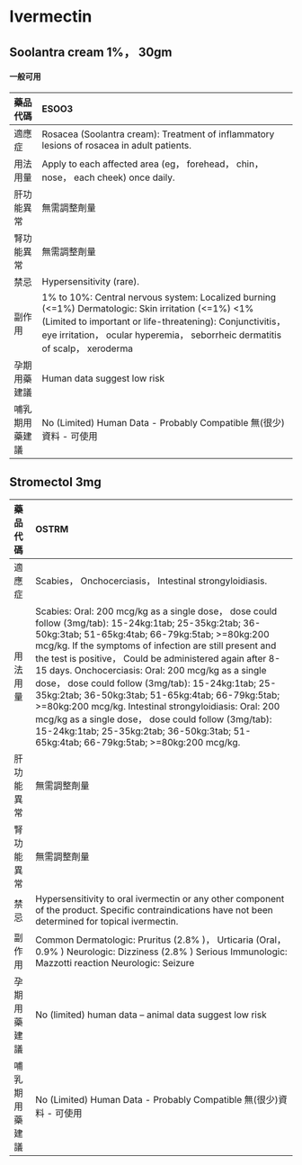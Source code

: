 # Ivermectin

## Soolantra cream 1%， 30gm

#### 一般可用

| 藥品代碼       | ESOO3                                                                                                                                                                                                                                            |
|:---------------|:-------------------------------------------------------------------------------------------------------------------------------------------------------------------------------------------------------------------------------------------------|
| 適應症         | Rosacea (Soolantra cream): Treatment of inflammatory lesions of rosacea in adult patients.                                                                                                                                                       |
| 用法用量       | Apply to each affected area (eg， forehead， chin， nose， each cheek) once daily.                                                                                                                                                               |
| 肝功能異常     | 無需調整劑量                                                                                                                                                                                                                                     |
| 腎功能異常     | 無需調整劑量                                                                                                                                                                                                                                     |
| 禁忌           | Hypersensitivity (rare).                                                                                                                                                                                                                         |
| 副作用         | 1% to 10%: Central nervous system: Localized burning (<=1%) Dermatologic: Skin irritation (<=1%) <1% (Limited to important or life-threatening): Conjunctivitis， eye irritation， ocular hyperemia， seborrheic dermatitis of scalp， xeroderma |
| 孕期用藥建議   | Human data suggest low risk                                                                                                                                                                                                                      |
| 哺乳期用藥建議 | No (Limited) Human Data - Probably Compatible 無(很少)資料 - 可使用                                                                                                                                                                              |

## Stromectol 3mg

| 藥品代碼       | OSTRM                                                                                                                                                                                                                                                                                                                                                                                                                                                                                                                                                                                                                                                      |
|:---------------|:-----------------------------------------------------------------------------------------------------------------------------------------------------------------------------------------------------------------------------------------------------------------------------------------------------------------------------------------------------------------------------------------------------------------------------------------------------------------------------------------------------------------------------------------------------------------------------------------------------------------------------------------------------------|
| 適應症         | Scabies， Onchocerciasis， Intestinal strongyloidiasis.                                                                                                                                                                                                                                                                                                                                                                                                                                                                                                                                                                                                    |
| 用法用量       | Scabies: Oral: 200 mcg/kg as a single dose， dose could follow (3mg/tab): 15-24kg:1tab; 25-35kg:2tab; 36-50kg:3tab; 51-65kg:4tab; 66-79kg:5tab; >=80kg:200 mcg/kg. If the symptoms of infection are still present and the test is positive， Could be administered again after 8-15 days. Onchocerciasis: Oral: 200 mcg/kg as a single dose， dose could follow (3mg/tab): 15-24kg:1tab; 25-35kg:2tab; 36-50kg:3tab; 51-65kg:4tab; 66-79kg:5tab; >=80kg:200 mcg/kg. Intestinal strongyloidiasis: Oral: 200 mcg/kg as a single dose， dose could follow (3mg/tab): 15-24kg:1tab; 25-35kg:2tab; 36-50kg:3tab; 51-65kg:4tab; 66-79kg:5tab; >=80kg:200 mcg/kg. |
| 肝功能異常     | 無需調整劑量                                                                                                                                                                                                                                                                                                                                                                                                                                                                                                                                                                                                                                               |
| 腎功能異常     | 無需調整劑量                                                                                                                                                                                                                                                                                                                                                                                                                                                                                                                                                                                                                                               |
| 禁忌           | Hypersensitivity to oral ivermectin or any other component of the product. Specific contraindications have not been determined for topical ivermectin.                                                                                                                                                                                                                                                                                                                                                                                                                                                                                                     |
| 副作用         | Common Dermatologic: Pruritus (2.8% )， Urticaria (Oral， 0.9% ) Neurologic: Dizziness (2.8% ) Serious Immunologic: Mazzotti reaction Neurologic: Seizure                                                                                                                                                                                                                                                                                                                                                                                                                                                                                                  |
| 孕期用藥建議   | No (limited) human data – animal data suggest low risk                                                                                                                                                                                                                                                                                                                                                                                                                                                                                                                                                                                                     |
| 哺乳期用藥建議 | No (Limited) Human Data - Probably Compatible 無(很少)資料 - 可使用                                                                                                                                                                                                                                                                                                                                                                                                                                                                                                                                                                                        |

